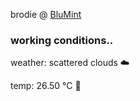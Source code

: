 brodie @ [BluMint](https://www.linkedin.com/company/blumint-io/)

<!--weather_start-->
### working conditions..

weather: scattered clouds ☁️

temp: 26.50 °C 🥶

<!--weather_end-->

